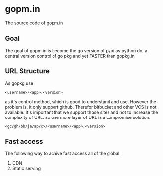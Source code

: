 # gopm.in
The source code of gopm.in

## Goal
The goal of gopm.in is become the go version of pypi as python do, a central version control of go pkg and yet FASTER than gopkg.in

## URL Structure
As gopkg use 

```
<username>/<app>.<version>
```

as it's control method, which is good to understand and use.
However the problem is, it only support github. Therefor bitbucket and other VCS is not available.
It's important that we support those sites and not to increase the complexity of URL.
so one more layer of URL is a compromise solution.

```
<gc/gh/bb/ja/ap/c>/<username>/<app>.<version>
```

## Fast access

The following way to achive fast access all of the global:

1. CDN 
2. Static serving
